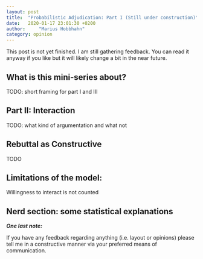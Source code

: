 ```yaml
---
layout: post
title:  "Probabilistic Adjudication: Part I (Still under construction)"
date:   2020-01-17 23:01:30 +0200
author:     "Marius Hobbhahn"
category: opinion
---
```


This post is not yet finished. I am still gathering feedback. You can read it anyway if you like but it will likely change a bit in the near future. 

## What is this mini-series about?

TODO: short framing for part I and III

## Part II: Interaction

TODO: what kind of argumentation and what not




## Rebuttal as Constructive

TODO

## Limitations of the model:

Willingness to interact is not counted

## Nerd section: some statistical explanations 

***One last note:***

If you have any feedback regarding anything (i.e. layout or opinions) please tell me in a constructive manner via your preferred means of communication.

